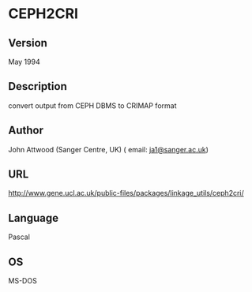 # CEPH2CRI

## Version
May 1994

## Description
convert output from CEPH DBMS to CRIMAP format

## Author
John Attwood (Sanger Centre, UK) ( email: ja1@sanger.ac.uk)

## URL
http://www.gene.ucl.ac.uk/public-files/packages/linkage_utils/ceph2cri/

## Language
Pascal

## OS
MS-DOS